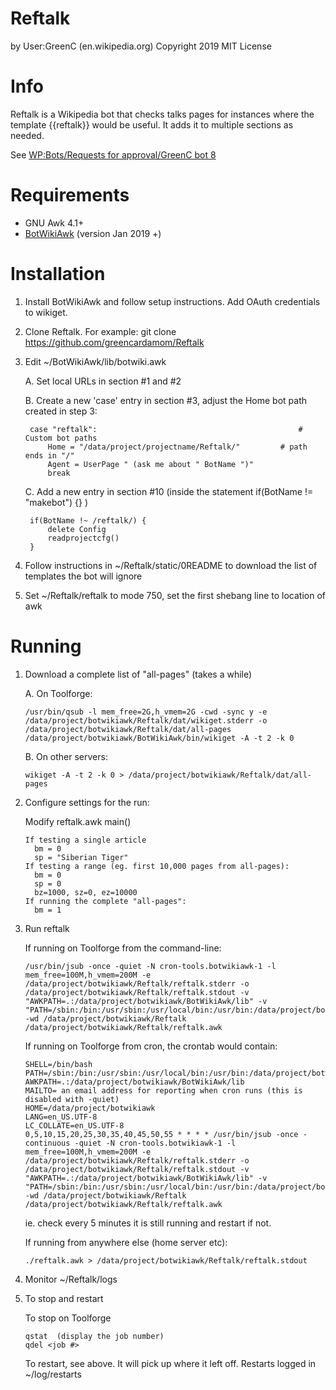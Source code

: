 Reftalk
===================
by User:GreenC (en.wikipedia.org)
Copyright 2019
MIT License

Info
========
Reftalk is a Wikipedia bot that checks talks pages for instances where the template {{reftalk}} would be useful. It adds it to multiple sections as needed.

See [WP:Bots/Requests for approval/GreenC bot 8](https://en.wikipedia.org/wiki/Wikipedia:Bots/Requests_for_approval/GreenC_bot_8)

Requirements
========
* GNU Awk 4.1+
* [BotWikiAwk](https://github.com/greencardamom/BotWikiAwk) (version Jan 2019 +)

Installation
========

1. Install BotWikiAwk and follow setup instructions. Add OAuth credentials to wikiget.

2. Clone Reftalk. For example:
	git clone https://github.com/greencardamom/Reftalk

3. Edit ~/BotWikiAwk/lib/botwiki.awk

	A. Set local URLs in section #1 and #2 

	B. Create a new 'case' entry in section #3, adjust the Home bot path created in step 3:

		case "reftalk":                                             # Custom bot paths
			Home = "/data/project/projectname/Reftalk/"         # path ends in "/"
			Agent = UserPage " (ask me about " BotName ")"
			break

	C. Add a new entry in section #10 (inside the statement if(BotName != "makebot") {} )

		if(BotName !~ /reftalk/) {
			delete Config
			readprojectcfg()
		}

4. Follow instructions in ~/Reftalk/static/0README to download the list of templates the bot will ignore
5. Set ~/Reftalk/reftalk to mode 750, set the first shebang line to location of awk

Running
========

1. Download a complete list of "all-pages" (takes a while)

     A. On Toolforge:

       /usr/bin/qsub -l mem_free=2G,h_vmem=2G -cwd -sync y -e /data/project/botwikiawk/Reftalk/dat/wikiget.stderr -o /data/project/botwikiawk/Reftalk/dat/all-pages /data/project/botwikiawk/BotWikiAwk/bin/wikiget -A -t 2 -k 0

     B. On other servers:

       wikiget -A -t 2 -k 0 > /data/project/botwikiawk/Reftalk/dat/all-pages

2. Configure settings for the run:

     Modify reftalk.awk main()

       If testing a single article
         bm = 0
         sp = "Siberian Tiger"
       If testing a range (eg. first 10,000 pages from all-pages):
         bm = 0
         sp = 0
         bz=1000, sz=0, ez=10000
       If running the complete "all-pages":
         bm = 1

3. Run reftalk

     If running on Toolforge from the command-line:

       /usr/bin/jsub -once -quiet -N cron-tools.botwikiawk-1 -l mem_free=100M,h_vmem=200M -e /data/project/botwikiawk/Reftalk/reftalk.stderr -o /data/project/botwikiawk/Reftalk/reftalk.stdout -v "AWKPATH=.:/data/project/botwikiawk/BotWikiAwk/lib" -v "PATH=/sbin:/bin:/usr/sbin:/usr/local/bin:/usr/bin:/data/project/botwikiawk/BotWikiAwk/bin" -wd /data/project/botwikiawk/Reftalk /data/project/botwikiawk/Reftalk/reftalk.awk

     If running on Toolforge from cron, the crontab would contain:

       SHELL=/bin/bash
       PATH=/sbin:/bin:/usr/sbin:/usr/local/bin:/usr/bin:/data/project/botwikiawk/BotWikiAwk/bin
       AWKPATH=.:/data/project/botwikiawk/BotWikiAwk/lib
       MAILTO= an email address for reporting when cron runs (this is disabled with -quiet)
       HOME=/data/project/botwikiawk
       LANG=en_US.UTF-8
       LC_COLLATE=en_US.UTF-8
       0,5,10,15,20,25,30,35,40,45,50,55 * * * * /usr/bin/jsub -once -continuous -quiet -N cron-tools.botwikiawk-1 -l mem_free=100M,h_vmem=200M -e /data/project/botwikiawk/Reftalk/reftalk.stderr -o /data/project/botwikiawk/Reftalk/reftalk.stdout -v "AWKPATH=.:/data/project/botwikiawk/BotWikiAwk/lib" -v "PATH=/sbin:/bin:/usr/sbin:/usr/local/bin:/usr/bin:/data/project/botwikiawk/BotWikiAwk/bin" -wd /data/project/botwikiawk/Reftalk /data/project/botwikiawk/Reftalk/reftalk.awk

     ie. check every 5 minutes it is still running and restart if not. 

     If running from anywhere else (home server etc):

       ./reftalk.awk > /data/project/botwikiawk/Reftalk/reftalk.stdout

4. Monitor ~/Reftalk/logs 

5. To stop and restart

     To stop on Toolforge

       qstat  (display the job number)
       qdel <job #>

     To restart, see above. It will pick up where it left off. Restarts logged in ~/log/restarts
